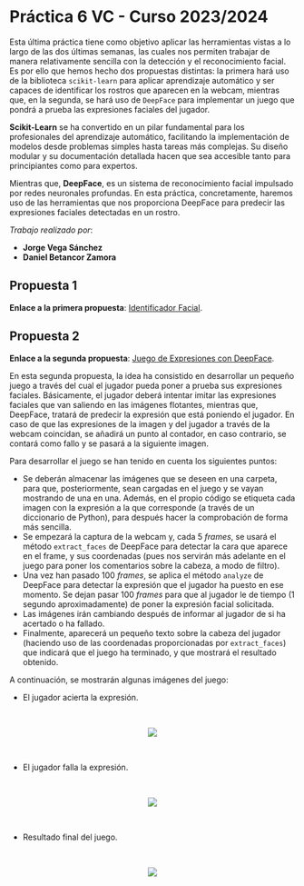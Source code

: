 # Práctica 6 VC - Curso 2023/2024

Esta última práctica tiene como objetivo aplicar las herramientas vistas a lo largo de las dos últimas semanas, las cuales nos permiten trabajar de manera relativamente sencilla con la detección y el reconocimiento facial. Es por ello que hemos hecho dos propuestas distintas: la primera hará uso de la biblioteca `scikit-learn` para aplicar aprendizaje automático y ser capaces de identificar los rostros que aparecen en la webcam, mientras que, en la segunda, se hará uso de `DeepFace` para implementar un juego que pondrá a prueba las expresiones faciales del jugador. 

**Scikit-Learn** se ha convertido en un pilar fundamental para los profesionales del aprendizaje automático, facilitando la implementación de modelos desde problemas simples hasta tareas más complejas. Su diseño modular y su documentación detallada hacen que sea accesible tanto para principiantes como para expertos.

Mientras que, **DeepFace**, es un sistema de reconocimiento facial impulsado por redes neuronales profundas. En esta práctica, concretamente, haremos uso de las herramientas que nos proporciona DeepFace para predecir las expresiones faciales detectadas en un rostro.

*Trabajo realizado por*:
- **Jorge Vega Sánchez**
- **Daniel Betancor Zamora**

## Propuesta 1

**Enlace a la primera propuesta**: [Identificador Facial](IdentificadorFacial.ipynb).

## Propuesta 2

**Enlace a la segunda propuesta**: [Juego de Expresiones con DeepFace](JuegoDeepFace.ipynb).

En esta segunda propuesta, la idea ha consistido en desarrollar un pequeño juego a través del cual el jugador pueda poner a prueba sus expresiones faciales. Básicamente, el jugador deberá intentar imitar las expresiones faciales que van saliendo en las imágenes flotantes, mientras que, DeepFace, tratará de predecir la expresión que está poniendo el jugador. En caso de que las expresiones de la imagen y del jugador a través de la webcam coincidan, se añadirá un punto al contador, en caso contrario, se contará como fallo y se pasará a la siguiente imagen.

Para desarrollar el juego se han tenido en cuenta los siguientes puntos:

- Se deberán almacenar las imágenes que se deseen en una carpeta, para que, posteriormente, sean cargadas en el juego y se vayan mostrando de una en una. Además, en el propio código se etiqueta cada imagen con la expresión a la que corresponde (a través de un diccionario de Python), para después hacer la comprobación de forma más sencilla.
- Se empezará la captura de la webcam y, cada 5 *frames*, se usará el método `extract_faces` de DeepFace para detectar la cara que aparece en el frame, y sus coordenadas (pues nos servirán más adelante en el juego para poner los comentarios sobre la cabeza, a modo de filtro).
- Una vez han pasado 100 *frames*, se aplica el método `analyze` de DeepFace para detectar la expresión que el jugador ha puesto en ese momento. Se dejan pasar 100 *frames* para que al jugador le de tiempo (1 segundo aproximadamente) de poner la expresión facial solicitada.
- Las imágenes irán cambiando después de informar al jugador de si ha acertado o ha fallado.
- Finalmente, aparecerá un pequeño texto sobre la cabeza del jugador (haciendo uso de las coordenadas proporcionadas por `extract_faces`) que indicará que el juego ha terminado, y que mostrará el resultado obtenido.

A continuación, se mostrarán algunas imágenes del juego:

- El jugador acierta la expresión.

<p>&nbsp;</p>

<div align="center">
    <img src="./README%20Images/acierto.jpg">
</div>

<p>&nbsp;</p>

- El jugador falla la expresión.

<p>&nbsp;</p>

<div align="center">
    <img src="./README%20Images/fallo.jpg">
</div>

<p>&nbsp;</p>

- Resultado final del juego.

<p>&nbsp;</p>

<div align="center">
    <img src="./README%20Images/resultado.jpg">
</div>

<p>&nbsp;</p>